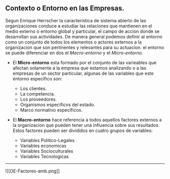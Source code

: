 

## Contexto o Entorno en las Empresas.

Segun Enrique Herrscher la caracteristica de sistema abierto de las organizaciones conduce a estudiar las relaciones que mantienen en el medio externo o entorno global y particular, el campo de accion donde se desarrollan sus actividades.
De manera general podemos definir al entorno como un conjunto de todos los elementos o actores externos a la organizacion que son pertinentes y relevantes para su actuacion. el entorno se puede diferenciar en dos el _Macro-entorno_ y el _Micro-entorno_.

- El **Micro-entorno** esta formado por el conjunto de las varieables que afectan solamente a la empresa que estamos analizando o a las empresas de un sector particular, algunas de las variables que este entorno especifico son:

	- Los clientes.
	- La competencia.
	- Los proveedores.
	- Organismos especificos del estado.
	- Marco normativo especificos.

- El **Macro-entorno** hace referencia a todos aquellos factores externos a la organizacion que pueden tener una influencia sobre sus resultados. Estos factores pueden ser divididos en cuatro grupos de variables:

	- Variables Politico-Legales
	- Variables economicas
	- Variables Socioculturales
	- Variables Tecnologicas

---

![[OE-Factores-amb.png]]